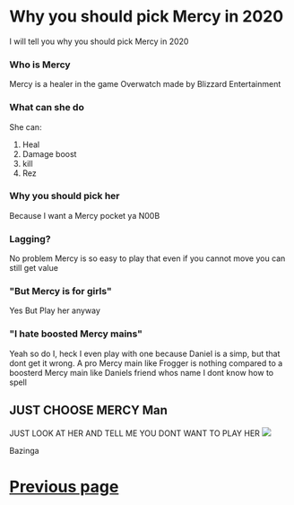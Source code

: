 # Why you should pick Mercy in 2020
I will tell you why you should pick Mercy in 2020

### Who is Mercy
Mercy is a healer in the game Overwatch made by Blizzard Entertainment

### What can she do
She can:
1. Heal
2. Damage boost
3. kill
4. Rez

### Why you should pick her
Because I want a Mercy pocket ya N00B

### Lagging?
No problem Mercy is so easy to play that even if you cannot move you can still get value

### "But Mercy is for girls"
Yes
But Play her anyway

### "I hate boosted Mercy mains"
Yeah so do I, heck I even play with one because Daniel is a simp, but that dont get it wrong. A pro Mercy main like Frogger is nothing compared to a boosterd Mercy main like Daniels friend whos name I dont know how to spell

## JUST CHOOSE MERCY Man

JUST LOOK AT HER AND TELL ME YOU DONT WANT TO PLAY HER
<img src="https://user-images.githubusercontent.com/46632070/100079155-3b230b80-2e3c-11eb-8683-d6549a4fbbae.png">

Bazinga




# [Previous page](https://judeicca.github.io/Blog/)
